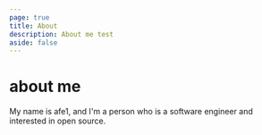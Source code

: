 ```yaml
---
page: true
title: About
description: About me test
aside: false
---
```


# about me

My name is afe1, and I'm a person who is a software engineer and interested in open source.
